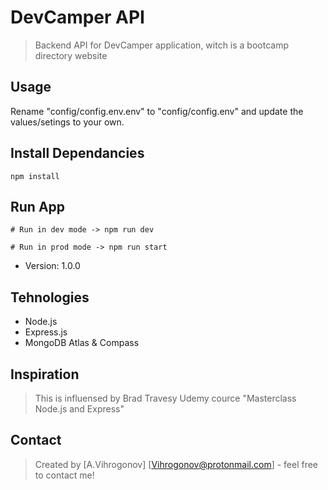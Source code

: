 # DevCamper API 

> Backend API for DevCamper application, witch is a bootcamp directory website

## Usage

Rename "config/config.env.env" to "config/config.env" and update the values/setings to your own.

## Install Dependancies

```
npm install
```

## Run App

```
# Run in dev mode -> npm run dev

# Run in prod mode -> npm run start
```

- Version: 1.0.0

## Tehnologies

* Node.js
* Express.js
* MongoDB Atlas & Compass

## Inspiration
>This is influensed by Brad Travesy Udemy cource "Masterclass Node.js and Express"

## Contact
>Created by [A.Vihrogonov] [Vihrogonov@protonmail.com] - feel free to contact me!

